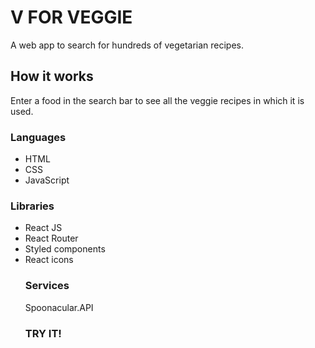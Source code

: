 # V FOR VEGGIE

A web app to search for hundreds of vegetarian recipes.

## How it works

Enter a food in the search bar to see all the veggie recipes in which it is used.

### Languages
<ul>
<li> HTML </li>
<li> CSS </li>
<li> JavaScript </li>
</ul>

### Libraries

<ul>
<li> React JS </li>
<li> React Router </li>
<li> Styled components </li>
<li> React icons </li>

### Services

Spoonacular.API

### TRY IT!


